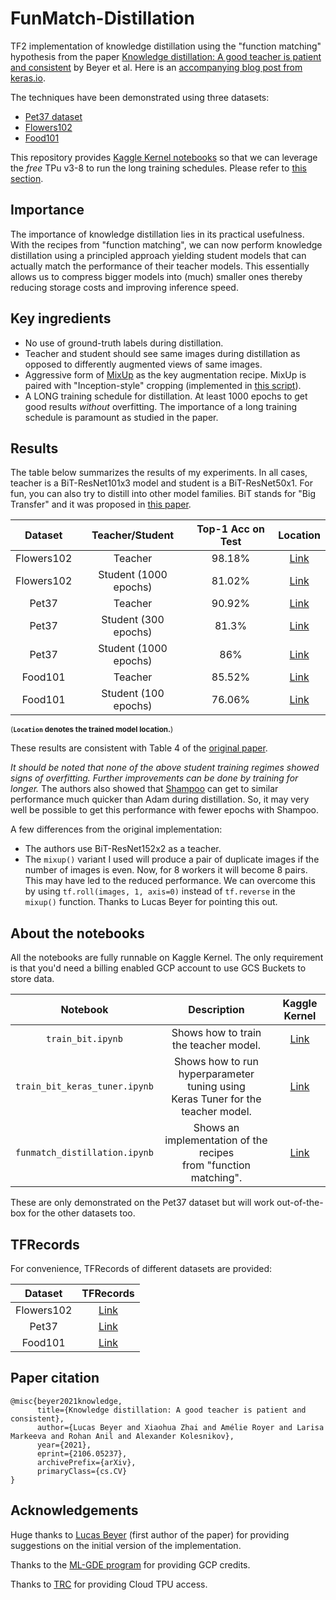 # FunMatch-Distillation
TF2 implementation of knowledge distillation using the "function matching" hypothesis from the paper [Knowledge distillation:
A good teacher is patient and consistent](https://arxiv.org/abs/2106.05237) by Beyer et al. Here is an 
[accompanying blog post from keras.io](https://keras.io/examples/keras_recipes/better_knowledge_distillation/).

The techniques have been demonstrated using three datasets:
* [Pet37 dataset](http://www.robots.ox.ac.uk/~vgg/data/pets/)
* [Flowers102](https://www.robots.ox.ac.uk/~vgg/data/flowers/102/)
* [Food101](https://www.vision.ee.ethz.ch/datasets_extra/food-101/)

This repository provides [Kaggle Kernel notebooks](https://www.kaggle.com/kernels) so that we can leverage the _free_ TPu v3-8 to run
the long training schedules. Please refer to [this section](https://github.com/sayakpaul/FunMatch-Distillation#about-the-notebooks).

## Importance 

The importance of knowledge distillation lies in its practical usefulness. With the recipes from
"function matching", we  can now perform knowledge distillation using a principled approach
yielding student models that can actually match the performance of their teacher models. This essentially
allows us to compress bigger models into (much) smaller ones thereby reducing storage costs and
improving inference speed. 

## Key ingredients

* No use of ground-truth labels during distillation.
* Teacher and student should see same images during distillation as opposed to differently
  augmented views of same images.
* Aggressive form of [MixUp](https://arxiv.org/abs/1710.09412) as the key augmentation recipe. MixUp
  is paired with "Inception-style" cropping (implemented in [this script](https://github.com/sayakpaul/FunMatch-Distillation/blob/main/crop_resize.py)).
* A LONG training schedule for distillation. At least 1000 epochs to get good results _without_
  overfitting. The importance of a long training schedule is paramount as studied in the paper.
  
## Results

The table below summarizes the results of my experiments. In all cases, teacher is a BiT-ResNet101x3
model and student is a BiT-ResNet50x1. For fun, you can also try to distill into other model
families. BiT stands for "Big Transfer" and it was proposed in [this paper](https://arxiv.org/abs/1912.11370). 

|   Dataset  	|    Teacher/Student    	| Top-1 Acc on Test 	| Location 	|
|:----------:	|:---------------------:	|:-----------------:	|:--------:	|
| Flowers102 	|        Teacher        	|       98.18%      	|   [Link](https://bit.ly/2TER9tr)   	|
| Flowers102 	| Student (1000 epochs) 	|       81.02%       	|   [Link](https://git.io/JBO3Y)   	|
|    Pet37   	|        Teacher        	|       90.92%      	|   [Link](https://t.ly/hAKc)   	|
|    Pet37   	|  Student (300 epochs) 	|       81.3%       	|   [Link](https://git.io/JBO3i)   	|
|    Pet37   	| Student (1000 epochs) 	|        86%        	|   [Link](https://git.io/JBOsv)   	|
|   Food101  	|        Teacher        	|       85.52%      	|   [Link](https://bit.ly/3i7m9M0)   	|
|   Food101  	|  Student (100 epochs) 	|       76.06%        	|   [Link](https://git.io/JB3Xa)   	|

<sup>(**`Location` denotes the trained model location.**)</sup>

These results are consistent with Table 4 of the [original paper](https://arxiv.org/abs/2106.05237). 

_It should be noted that none of the above student training regimes showed signs of overfitting. Further
improvements can be done by training for longer._ The authors also showed that [Shampoo](https://github.com/google-research/google-research/tree/master/scalable_shampoo) can get to similar performance much quicker than Adam
during distillation. So, it may very well be possible to get this performance with fewer epochs
with Shampoo. 

A few differences from the original implementation:

* The authors use BiT-ResNet152x2 as a teacher. 
* The `mixup()` variant I used will produce a pair of duplicate images
  if the number of images is even. Now, for 8 workers it will become 8 pairs. 
  This may have led to the reduced performance. We can overcome this by using `tf.roll(images, 1, axis=0)` 
  instead of `tf.reverse` in the `mixup()` function. Thanks to Lucas Beyer for pointing this out.

## About the notebooks

All the notebooks are fully runnable on Kaggle Kernel. The only requirement is that you'd
need a billing enabled GCP account to use GCS Buckets to store data. 

|           Notebook          	|                                    Description                                   	| Kaggle Kernel 	|
|:---------------------------:	|:--------------------------------------------------------------------------------:	|:-------------:	|
|       `train_bit.ipynb`       	|                       Shows how to train the teacher model.                      	|      [Link](https://www.kaggle.com/spsayakpaul/train-bit)     	|
| `train_bit_keras_tuner.ipynb` 	| Shows how to run hyperparameter tuning using<br>Keras Tuner for the teacher model. 	|      [Link](https://www.kaggle.com/spsayakpaul/train-bit-keras-tuner)     	|
| `funmatch_distillation.ipynb` 	|         Shows an implementation of the recipes<br>from "function matching".         	|      [Link](https://www.kaggle.com/spsayakpaul/funmatch-distillation)     	|

These are only demonstrated on the Pet37 dataset but will work out-of-the-box for the other
datasets too. 

## TFRecords

For convenience, TFRecords of different datasets are provided:

|   Dataset  	| TFRecords 	|
|:----------:	|:---------:	|
| Flowers102 	|    [Link](https://git.io/JBOlw)   	|
|    Pet37   	|    [Link](https://git.io/JBOWr)   	|
|   Food101  	|    [Link](https://bit.ly/3iU0ZAq)   	|

## Paper citation

```
@misc{beyer2021knowledge,
      title={Knowledge distillation: A good teacher is patient and consistent}, 
      author={Lucas Beyer and Xiaohua Zhai and Amélie Royer and Larisa Markeeva and Rohan Anil and Alexander Kolesnikov},
      year={2021},
      eprint={2106.05237},
      archivePrefix={arXiv},
      primaryClass={cs.CV}
}
```

## Acknowledgements

Huge thanks to [Lucas Beyer](https://scholar.google.com/citations?user=p2gwhK4AAAAJ&hl=en) 
(first author of the paper) for providing suggestions on the initial version of the implementation.

Thanks to the [ML-GDE program](https://developers.google.com/programs/experts/) for providing GCP credits.

Thanks to [TRC](https://sites.research.google/trc/) for providing Cloud TPU access. 



